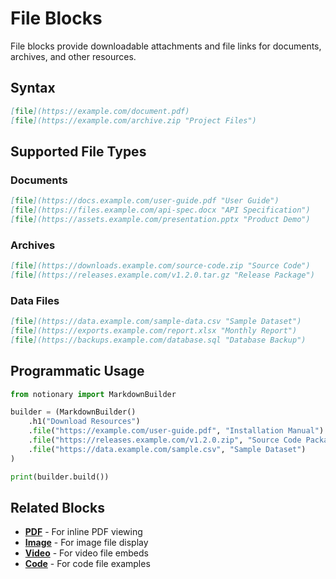 # File Blocks

File blocks provide downloadable attachments and file links for documents, archives, and other resources.

## Syntax

```markdown
[file](https://example.com/document.pdf)
[file](https://example.com/archive.zip "Project Files")
```

## Supported File Types

### Documents

```markdown
[file](https://docs.example.com/user-guide.pdf "User Guide")
[file](https://files.example.com/api-spec.docx "API Specification")
[file](https://assets.example.com/presentation.pptx "Product Demo")
```

### Archives

```markdown
[file](https://downloads.example.com/source-code.zip "Source Code")
[file](https://releases.example.com/v1.2.0.tar.gz "Release Package")
```

### Data Files

```markdown
[file](https://data.example.com/sample-data.csv "Sample Dataset")
[file](https://exports.example.com/report.xlsx "Monthly Report")
[file](https://backups.example.com/database.sql "Database Backup")
```

## Programmatic Usage

```python
from notionary import MarkdownBuilder

builder = (MarkdownBuilder()
    .h1("Download Resources")
    .file("https://example.com/user-guide.pdf", "Installation Manual")
    .file("https://releases.example.com/v1.2.0.zip", "Source Code Package")
    .file("https://data.example.com/sample.csv", "Sample Dataset")
)

print(builder.build())
```

## Related Blocks

- **[PDF](pdf.md)** - For inline PDF viewing
- **[Image](image.md)** - For image file display
- **[Video](video.md)** - For video file embeds
- **[Code](code.md)** - For code file examples
